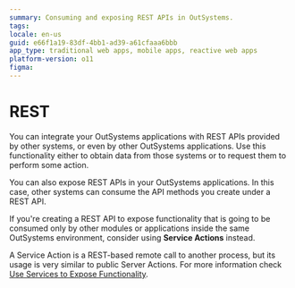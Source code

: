 ```yaml
---
summary: Consuming and exposing REST APIs in OutSystems.
tags: 
locale: en-us
guid: e66f1a19-83df-4bb1-ad39-a61cfaaa6bbb
app_type: traditional web apps, mobile apps, reactive web apps
platform-version: o11
figma:
---
```


# REST

You can integrate your OutSystems applications with REST APIs provided by other systems, or even by other OutSystems applications. Use this functionality either to obtain data from those systems or to request them to perform some action.

You can also expose REST APIs in your OutSystems applications. In this case, other systems can consume the API methods you create under a REST API.

<div class="info" markdown="1">

If you're creating a REST API to expose functionality that is going to be consumed only by other modules or applications inside the same OutSystems environment, consider using **Service Actions** instead.

A Service Action is a REST-based remote call to another process, but its usage is very similar to public Server Actions. For more information check [Use Services to Expose Functionality](../../develop/reuse-and-refactor/services.md).

</div>
